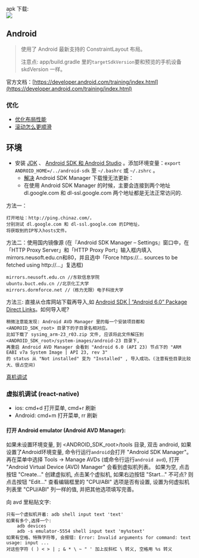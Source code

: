 

apk 下载:   
![](https://zos.alipayobjects.com/rmsportal/MNTgsYEPebJUVyc.png)

## Android
> 使用了 Android 最新支持的 ConstraintLayout 布局。  
>
> 注意点: app/build.gradle 里的`targetSdkVersion`要和预览的手机设备 skdVersion 一样。

官方文档：[https://developer.android.com/training/index.html](https://developer.android.com/training/index.html)

### 优化
- [优化布局性能](https://developer.android.com/training/improving-layouts/optimizing-layout.html#Inspect)
- [滚动怎么更顺滑](https://developer.android.com/training/improving-layouts/smooth-scrolling.html)

## 环境
- 安装 [JDK](http://www.oracle.com/technetwork/java/javase/downloads/jdk8-downloads-2133151.html) 、 [Android SDK 和 Android Studio](https://developer.android.com/studio/index.html) 。添加环境变量：`export ANDROID_HOME=/../android-sdk` 至 `~/.bashrc` 或 `~/.zshrc` 。
    - [解决](http://blog.kuoruan.com/24.html) Android SDK Manager 下载慢无法更新：
    - 在使用 Android SDK Manager 的时候，主要会连接到两个地址 dl.google.com 和 dl-ssl.google.com 两个地址都是无法正常访问的.

方法一：

    打开地址：http://ping.chinaz.com/，
    分别测试 dl.google.com 和 dl-ssl.google.com 的IP地址，   
    将获取到的IP写入hosts文件。

方法二：使用国内镜像源 (在『Android SDK Manager – Settings』窗口中，在「HTTP Proxy Server」和「HTTP Proxy Port」输入框内填入mirrors.neusoft.edu.cn和80，并且选中「Force https://… sources to be fetched using http://…」复选框)

    mirrors.neusoft.edu.cn //东软信息学院
    ubuntu.buct.edu.cn //北京化工大学
    mirrors.dormforce.net //（栋力无限）电子科技大学
    
方法三: 直接从仓库网站下载再导入,如 [Android SDK | “Android 6.0” Package Direct Links](https://afterroot.wordpress.com/2016/01/01/android-sdk-android-6-0-package-direct-links/)。如何导入呢?

    稍微注意能发现: Android AVD Manager 里的每一个安装项目都和 <ANDROID_SDK_root> 目录下的子目录名相对应。
    比如下载了 sysimg_arm-23_r03.zip 文件, 应该将此文件解压到 <ANDROID_SDK_root>/system-images/android-23 目录下,
    再重启 Android AVD Manager 会看到 "Android 6.0 (API 23) 节点下的 "ARM EABI v7a System Image | API 23, rev 3"
    的 status 从 "Not installed" 变为 "Installed" , 导入成功。(注意有些目录比较大、很占空间)


[真机调试](http://yijiebuyi.com/blog/84b194d94e768e8eecd0de3a3a3da041.html)

### 虚拟机调试 (react-native)
- ios: cmd+d 打开菜单, cmd+r 刷新
- Android: cmd+m 打开菜单, rr 刷新

#### 打开 Android emulator (Android AVD Manager): 
如果未设置环境变量, 到 <ANDROID_SDK_root>/tools 目录, 双击 android, 如果设置了Android环境变量, 命令行运行`android`会打开 
"Android SDK Manager"。再在菜单中选择 Tools -> Manage AVDs (或命令行运行`android avd`), 
打开 "Android Virtual Device (AVD) Manager" 会看到虚拟机列表。
如果为空, 点击按钮 "Create..." 创建虚拟机, 点击某个虚拟机, 如果右边按钮 "Start..." 不可点?
则点击按钮 "Edit..." 查看编辑框里的 "CPU/ABI" 选项是否有设置, 设置为何虚拟机列表里 "CPU/ABI" 列一样的值, 并把其他选项填写完善。

向 avd 里粘贴文字:

    只有一个虚拟机开着: adb shell input text 'text'
    如果有多个,选择一个: 
        adb devices
        adb -s emulator-5554 shell input text 'my%stext'
    如果有空格、特殊字符等, 会报错: Error: Invalid arguments for command: text usage: input ... 
    对这些字符 ( ) < > | ; & * \ ~ " ' 加上反斜杠 \ 转义, 空格用 %s 转义
